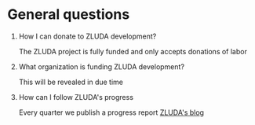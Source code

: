 # General questions

1. How I can donate to ZLUDA development?

    The ZLUDA project is fully funded and only accepts donations of labor

1. What organization is funding ZLUDA development?

    This will be revealed in due time

1. How can I follow ZLUDA's progress
   
   Every quarter we publish a progress report [ZLUDA's blog](https://vosen.github.io/ZLUDA/)